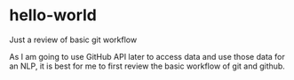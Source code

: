 # hello-world
Just a review of basic git workflow

As I am going to use GitHub API later to access data and use those data for an NLP, it is best for me to first review the basic workflow of git and github.
